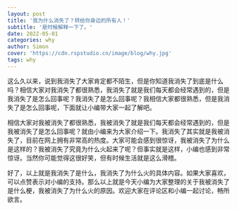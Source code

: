 ```yaml
---
layout: post
title: '我为什么消失了？转给你身边的所有人！'
subtitle: '是时候解释一下了。'
date: 2022-05-01
categories: why
author: Simon
cover: 'https://cdn.rspstudio.cn/image/blog/why.jpg'
tags: why
---
```


这么久以来，说到我消失了大家肯定都不陌生，但是你知道我消失了到底是什么吗？相信大家对我消失了都很熟悉，我消失了就是我们每天都会经常遇到的，但是我消失了是怎么回事呢？我消失了是怎么回事呢？我相信大家都很熟悉，但是我消失了是怎么回事呢，下面就让小编带大家一起了解吧。

相信大家对我被消失了都很熟悉，我被消失了就是我们每天都会经常遇到的，但是我被消失了是怎么回事呢？就由小编来为大家介绍一下。我消失了其实就是我被消失了，目前在网上拥有非常高的热度。大家可能会感到很惊讶，我被消失了为什么是这样的？我被消失了究竟为什么火起来了呢？但事实就是这样，小编也感到非常惊讶。当然你可能觉得这很好笑，但有时候生活就是这么滑稽。

好了，以上就是我消失了是什么，我消失了为什么火的具体内容。如果大家喜欢，可以点赞表示对小编的支持。那么以上就是今天小编为大家整理的关于我被消失了是什么梗，我被消失了为什么火的原因。欢迎大家在评论区和小编一起讨论，畅所欲言。
